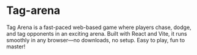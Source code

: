 # Tag-arena
Tag Arena is a fast-paced web-based game where players chase, dodge, and tag opponents in an exciting arena. Built with React and Vite, it runs smoothly in any browser—no downloads, no setup. Easy to play, fun to master!
